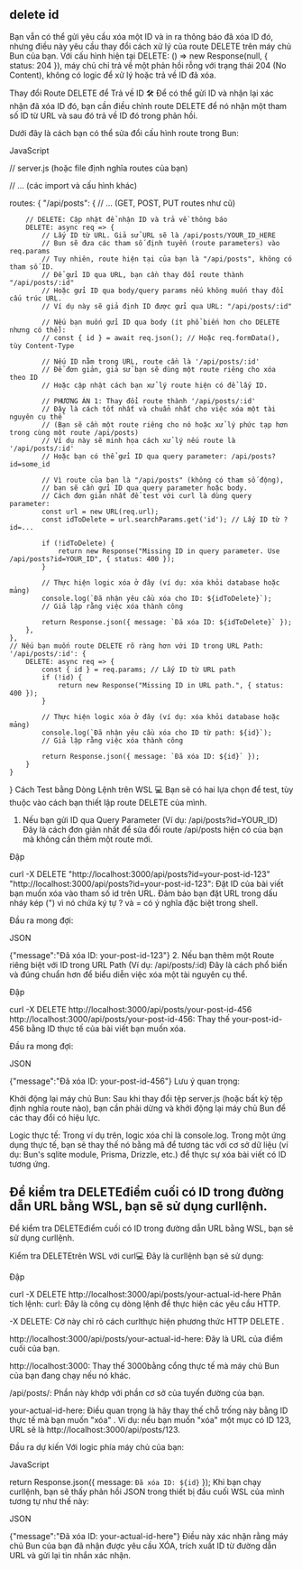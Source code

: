 ## delete id

Bạn vẫn có thể gửi yêu cầu xóa một ID và in ra thông báo đã xóa ID đó, nhưng điều này yêu cầu thay đổi cách xử lý của route DELETE trên máy chủ Bun của bạn. Với cấu hình hiện tại DELETE: () => new Response(null, { status: 204 }), máy chủ chỉ trả về một phản hồi rỗng với trạng thái 204 (No Content), không có logic để xử lý hoặc trả về ID đã xóa.

Thay đổi Route DELETE để Trả về ID 🛠️
Để có thể gửi ID và nhận lại xác nhận đã xóa ID đó, bạn cần điều chỉnh route DELETE để nó nhận một tham số ID từ URL và sau đó trả về ID đó trong phản hồi.

Dưới đây là cách bạn có thể sửa đổi cấu hình route trong Bun:

JavaScript

// server.js (hoặc file định nghĩa routes của bạn)

// ... (các import và cấu hình khác)

routes: {
    "/api/posts": {
        // ... (GET, POST, PUT routes như cũ)

        // DELETE: Cập nhật để nhận ID và trả về thông báo
        DELETE: async req => {
            // Lấy ID từ URL. Giả sử URL sẽ là /api/posts/YOUR_ID_HERE
            // Bun sẽ đưa các tham số định tuyến (route parameters) vào req.params
            // Tuy nhiên, route hiện tại của bạn là "/api/posts", không có tham số ID.
            // Để gửi ID qua URL, bạn cần thay đổi route thành "/api/posts/:id"
            // Hoặc gửi ID qua body/query params nếu không muốn thay đổi cấu trúc URL.
            // Ví dụ này sẽ giả định ID được gửi qua URL: "/api/posts/:id"

            // Nếu bạn muốn gửi ID qua body (ít phổ biến hơn cho DELETE nhưng có thể):
            // const { id } = await req.json(); // Hoặc req.formData(), tùy Content-Type

            // Nếu ID nằm trong URL, route cần là '/api/posts/:id'
            // Để đơn giản, giả sử bạn sẽ dùng một route riêng cho xóa theo ID
            // Hoặc cập nhật cách bạn xử lý route hiện có để lấy ID.

            // PHƯƠNG ÁN 1: Thay đổi route thành '/api/posts/:id'
            // Đây là cách tốt nhất và chuẩn nhất cho việc xóa một tài nguyên cụ thể
            // (Bạn sẽ cần một route riêng cho nó hoặc xử lý phức tạp hơn trong cùng một route /api/posts)
            // Ví dụ này sẽ minh họa cách xử lý nếu route là '/api/posts/:id'
            // Hoặc bạn có thể gửi ID qua query parameter: /api/posts?id=some_id

            // Vì route của bạn là "/api/posts" (không có tham số động),
            // bạn sẽ cần gửi ID qua query parameter hoặc body.
            // Cách đơn giản nhất để test với curl là dùng query parameter:
            const url = new URL(req.url);
            const idToDelete = url.searchParams.get('id'); // Lấy ID từ ?id=...

            if (!idToDelete) {
                return new Response("Missing ID in query parameter. Use /api/posts?id=YOUR_ID", { status: 400 });
            }

            // Thực hiện logic xóa ở đây (ví dụ: xóa khỏi database hoặc mảng)
            console.log(`Đã nhận yêu cầu xóa cho ID: ${idToDelete}`);
            // Giả lập rằng việc xóa thành công

            return Response.json({ message: `Đã xóa ID: ${idToDelete}` });
        },
    },
    // Nếu bạn muốn route DELETE rõ ràng hơn với ID trong URL Path:
    '/api/posts/:id': {
        DELETE: async req => {
            const { id } = req.params; // Lấy ID từ URL path
            if (!id) {
                return new Response("Missing ID in URL path.", { status: 400 });
            }

            // Thực hiện logic xóa ở đây (ví dụ: xóa khỏi database hoặc mảng)
            console.log(`Đã nhận yêu cầu xóa cho ID từ path: ${id}`);
            // Giả lập rằng việc xóa thành công

            return Response.json({ message: `Đã xóa ID: ${id}` });
        }
    }
}
Cách Test bằng Dòng Lệnh trên WSL 💻
Bạn sẽ có hai lựa chọn để test, tùy thuộc vào cách bạn thiết lập route DELETE của mình.

1. Nếu bạn gửi ID qua Query Parameter (Ví dụ: /api/posts?id=YOUR_ID)
Đây là cách đơn giản nhất để sửa đổi route /api/posts hiện có của bạn mà không cần thêm một route mới.

Đập

curl -X DELETE "http://localhost:3000/api/posts?id=your-post-id-123"
"http://localhost:3000/api/posts?id=your-post-id-123": Đặt ID của bài viết bạn muốn xóa vào tham số id trên URL. Đảm bảo bạn đặt URL trong dấu nháy kép (") vì nó chứa ký tự ? và = có ý nghĩa đặc biệt trong shell.

Đầu ra mong đợi:

JSON

{"message":"Đã xóa ID: your-post-id-123"}
2. Nếu bạn thêm một Route riêng biệt với ID trong URL Path (Ví dụ: /api/posts/:id)
Đây là cách phổ biến và đúng chuẩn hơn để biểu diễn việc xóa một tài nguyên cụ thể.

Đập

curl -X DELETE http://localhost:3000/api/posts/your-post-id-456
http://localhost:3000/api/posts/your-post-id-456: Thay thế your-post-id-456 bằng ID thực tế của bài viết bạn muốn xóa.

Đầu ra mong đợi:

JSON

{"message":"Đã xóa ID: your-post-id-456"}
Lưu ý quan trọng:

Khởi động lại máy chủ Bun: Sau khi thay đổi tệp server.js (hoặc bất kỳ tệp định nghĩa route nào), bạn cần phải dừng và khởi động lại máy chủ Bun để các thay đổi có hiệu lực.

Logic thực tế: Trong ví dụ trên, logic xóa chỉ là console.log. Trong một ứng dụng thực tế, bạn sẽ thay thế nó bằng mã để tương tác với cơ sở dữ liệu (ví dụ: Bun's sqlite module, Prisma, Drizzle, etc.) để thực sự xóa bài viết có ID tương ứng.

## Để kiểm tra DELETEđiểm cuối có ID trong đường dẫn URL bằng WSL, bạn sẽ sử dụng curllệnh.

Để kiểm tra DELETEđiểm cuối có ID trong đường dẫn URL bằng WSL, bạn sẽ sử dụng curllệnh.

Kiểm tra DELETEtrên WSL với curl💻
Đây là curllệnh bạn sẽ sử dụng:

Đập

curl -X DELETE http://localhost:3000/api/posts/your-actual-id-here
Phân tích lệnh:
curl: Đây là công cụ dòng lệnh để thực hiện các yêu cầu HTTP.

-X DELETE: Cờ này chỉ rõ cách curlthực hiện phương thức HTTP DELETE .

http://localhost:3000/api/posts/your-actual-id-here: Đây là URL của điểm cuối của bạn.

http://localhost:3000: Thay thế 3000bằng cổng thực tế mà máy chủ Bun của bạn đang chạy nếu nó khác.

/api/posts/: Phần này khớp với phần cơ sở của tuyến đường của bạn.

your-actual-id-here: Điều quan trọng là hãy thay thế chỗ trống này bằng ID thực tế mà bạn muốn "xóa" . Ví dụ: nếu bạn muốn "xóa" một mục có ID 123, URL sẽ là http://localhost:3000/api/posts/123.

Đầu ra dự kiến
Với logic phía máy chủ của bạn:

JavaScript

return Response.json({ message: `Đã xóa ID: ${id}` });
Khi bạn chạy curllệnh, bạn sẽ thấy phản hồi JSON trong thiết bị đầu cuối WSL của mình tương tự như thế này:

JSON

{"message":"Đã xóa ID: your-actual-id-here"}
Điều này xác nhận rằng máy chủ Bun của bạn đã nhận được yêu cầu XÓA, trích xuất ID từ đường dẫn URL và gửi lại tin nhắn xác nhận.